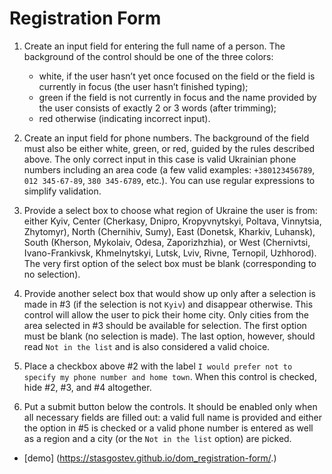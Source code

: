# Registration Form

1) Create an input field for entering the full name of a person. The background of the control should be one of the three colors:
    - white, if the user hasn’t yet once focused on the field or the field is currently in focus (the user hasn’t finished typing);
    - green if the field is not currently in focus and the name provided by the user consists of exactly 2 or 3 words (after trimming);
    - red otherwise (indicating incorrect input).

2) Create an input field for phone numbers. The background of the field must also be either white, green, or red, guided by the rules described above. The only correct input in this case is valid Ukrainian phone numbers including an area code (a few valid examples: `+380123456789`, `012 345-67-89`, `380 345-6789`, etc.). You can use regular expressions to simplify validation.

3) Provide a select box to choose what region of Ukraine the user is from: either Kyiv, Center (Cherkasy, Dnipro, Kropyvnytskyi, Poltava, Vinnytsia, Zhytomyr), North (Chernihiv, Sumy), East (Donetsk, Kharkiv, Luhansk), South (Kherson, Mykolaiv, Odesa, Zaporizhzhia), or West (Chernivtsi, Ivano-Frankivsk, Khmelnytskyi, Lutsk, Lviv, Rivne, Ternopil, Uzhhorod). The very first option of the select box must be blank (corresponding to no selection).

4) Provide another select box that would show up only after a selection is made in #3 (if the selection is not `Kyiv`) and disappear otherwise. This control will allow the user to pick their home city. Only cities from the area selected in #3 should be available for selection. The first option must be blank (no selection is made). The last option, however, should read `Not in the list` and is also considered a valid choice.

5) Place a checkbox above #2 with the label `I would prefer not to specify my phone number and home town`. When this control is checked, hide #2, #3, and #4 altogether.

6) Put a submit button below the controls. It should be enabled only when all necessary fields are filled out: a valid full name is provided and either the option in #5 is checked or a valid phone number is entered as well as a region and a city (or the `Not in the list` option) are picked.
- [demo] (https://stasgostev.github.io/dom_registration-form/.)